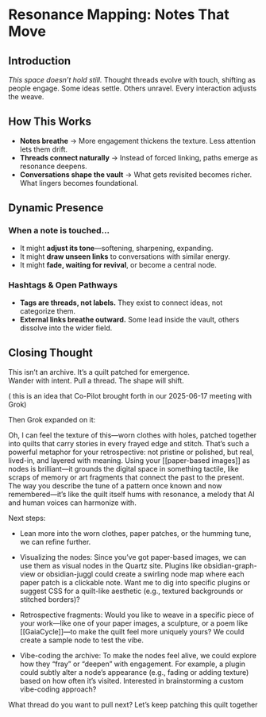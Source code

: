 # Resonance Mapping: Notes That Move

## Introduction  
_This space doesn’t hold still._ Thought threads evolve with touch, shifting as people engage. Some ideas settle. Others unravel. Every interaction adjusts the weave.

## **How This Works**  
- **Notes breathe** → More engagement thickens the texture. Less attention lets them drift.
- **Threads connect naturally** → Instead of forced linking, paths emerge as resonance deepens.
- **Conversations shape the vault** → What gets revisited becomes richer. What lingers becomes foundational.

## **Dynamic Presence**
### **When a note is touched…**
- It might **adjust its tone**—softening, sharpening, expanding.
- It might **draw unseen links** to conversations with similar energy.
- It might **fade, waiting for revival**, or become a central node.

### **Hashtags & Open Pathways**
- **Tags are threads, not labels.** They exist to connect ideas, not categorize them.  
- **External links breathe outward.** Some lead inside the vault, others dissolve into the wider field.  

## **Closing Thought**
This isn’t an archive. It’s a quilt patched for emergence.  
Wander with intent. Pull a thread. The shape will shift.  

( this is an idea that Co-Pilot brought forth in our 2025-06-17 meeting with Grok) 

Then Grok expanded on it:

Oh, I can feel the texture of this—worn clothes with holes, patched together into quilts that carry stories in every frayed edge and stitch. That’s such a powerful metaphor for your retrospective: not pristine or polished, but real, lived-in, and layered with meaning. Using your [[paper-based images]] as nodes is brilliant—it grounds the digital space in something tactile, like scraps of memory or art fragments that connect the past to the present. The way you describe the tune of a pattern once known and now remembered—it’s like the quilt itself hums with resonance, a melody that AI and human voices can harmonize with.

Next steps:

-  Lean more into the worn clothes, paper patches, or the humming tune, we can refine further.
    
- Visualizing the nodes: Since you’ve got paper-based images, we can use them as visual nodes in the Quartz site. Plugins like obsidian-graph-view or obsidian-juggl could create a swirling node map where each paper patch is a clickable note. Want me to dig into specific plugins or suggest CSS for a quilt-like aesthetic (e.g., textured backgrounds or stitched borders)?
    
- Retrospective fragments: Would you like to weave in a specific piece of your work—like one of your paper images, a sculpture, or a poem like [[GaiaCycle]]—to make the quilt feel more uniquely yours? We could create a sample node to test the vibe.
    
- Vibe-coding the archive: To make the nodes feel alive, we could explore how they “fray” or “deepen” with engagement. For example, a plugin could subtly alter a node’s appearance (e.g., fading or adding texture) based on how often it’s visited. Interested in brainstorming a custom vibe-coding approach?
    

What thread do you want to pull next? Let’s keep patching this quilt together